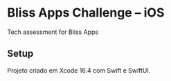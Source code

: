 # Bliss Apps Challenge – iOS
Tech assessment for Bliss Apps

## Setup

Projeto criado em Xcode 16.4 com Swift e SwiftUI.
